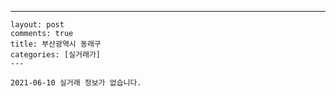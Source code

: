 ---
    layout: post
    comments: true
    title: 부산광역시 동래구
    categories: [실거래가]
    ---

    2021-06-10 실거래 정보가 없습니다.

    